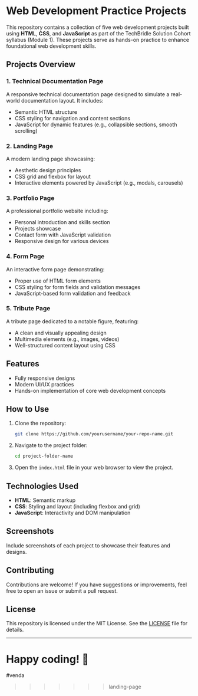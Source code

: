 
# Web Development Practice Projects

This repository contains a collection of five web development projects built using **HTML**, **CSS**, and **JavaScript** as part of the TechBridle Solution Cohort syllabus (Module 1). These projects serve as hands-on practice to enhance foundational web development skills.

## Projects Overview

### 1. Technical Documentation Page
A responsive technical documentation page designed to simulate a real-world documentation layout. It includes:
- Semantic HTML structure
- CSS styling for navigation and content sections
- JavaScript for dynamic features (e.g., collapsible sections, smooth scrolling)

### 2. Landing Page
A modern landing page showcasing:
- Aesthetic design principles
- CSS grid and flexbox for layout
- Interactive elements powered by JavaScript (e.g., modals, carousels)

### 3. Portfolio Page
A professional portfolio website including:
- Personal introduction and skills section
- Projects showcase
- Contact form with JavaScript validation
- Responsive design for various devices

### 4. Form Page
An interactive form page demonstrating:
- Proper use of HTML form elements
- CSS styling for form fields and validation messages
- JavaScript-based form validation and feedback

### 5. Tribute Page
A tribute page dedicated to a notable figure, featuring:
- A clean and visually appealing design
- Multimedia elements (e.g., images, videos)
- Well-structured content layout using CSS

## Features
- Fully responsive designs
- Modern UI/UX practices
- Hands-on implementation of core web development concepts

## How to Use
1. Clone the repository:
   ```bash
   git clone https://github.com/yourusername/your-repo-name.git
   ```
2. Navigate to the project folder:
   ```bash
   cd project-folder-name
   ```
3. Open the `index.html` file in your web browser to view the project.

## Technologies Used
- **HTML**: Semantic markup
- **CSS**: Styling and layout (including flexbox and grid)
- **JavaScript**: Interactivity and DOM manipulation

## Screenshots
Include screenshots of each project to showcase their features and designs.

## Contributing
Contributions are welcome! If you have suggestions or improvements, feel free to open an issue or submit a pull request.

## License
This repository is licensed under the MIT License. See the [LICENSE](LICENSE) file for details.

---

Happy coding! 🚀
=======
#venda
>>>>>>> landing-page
